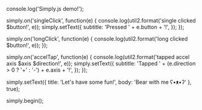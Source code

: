console.log('Simply.js demo!');

simply.on('singleClick', function(e) {
  console.log(util2.format('single clicked $button!', e));
  simply.setText({
    subtitle: 'Pressed ' + e.button + '!',
  });
});

simply.on('longClick', function(e) {
  console.log(util2.format('long clicked $button!', e));
});

simply.on('accelTap', function(e) {
  console.log(util2.format('tapped accel axis $axis $direction!', e));
  simply.setText({
    subtitle: 'Tapped ' + (e.direction > 0 ? '+' : '-') + e.axis + '!',
  });
});

simply.setText({
  title: 'Let\'s have some fun!',
  body: 'Bear with me ʕ•ᴥ•ʔ'
}, true);

simply.begin();
